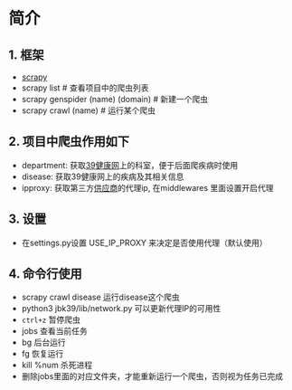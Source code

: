 <!--
 * @Author: mfuture@qq.com
 * @Date: 2021-10-12 13:08:44
 * @Description: 
 * @FilePath: /health39/README.md
-->

# 简介

## 1. 框架

- [scrapy](https://docs.scrapy.org/en/latest/index.html)
- scrapy list # 查看项目中的爬虫列表
- scrapy genspider (name) (domain) # 新建一个爬虫
- scrapy crawl (name) # 运行某个爬虫

## 2. 项目中爬虫作用如下

- department: 获取[39健康网](https://jbk.39.net/)上的科室，便于后面爬疾病时使用
- disease: 获取39健康网上的疾病及其相关信息
- ipproxy: 获取第三方[供应商](http://www.feidudaili.com/index/gratis/index)的代理ip, 在middlewares 里面设置开启代理

## 3. 设置

- 在settings.py设置 USE_IP_PROXY 来决定是否使用代理（默认使用）

## 4. 命令行使用

- scrapy crawl disease 运行disease这个爬虫
- python3 jbk39/lib/network.py 可以更新代理IP的可用性
- ```ctrl+z``` 暂停爬虫
- jobs 查看当前任务
- bg 后台运行
- fg 恢复运行
- kill %num 杀死进程
- 删除jobs里面的对应文件夹，才能重新运行一个爬虫，否则视为任务已完成
